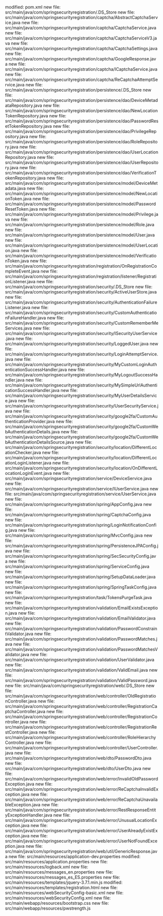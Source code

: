modified:   pom.xml
	new file:   src/main/java/com/springsecurityregistration/.DS_Store
	new file:   src/main/java/com/springsecurityregistration/captcha/AbstractCaptchaService.java
	new file:   src/main/java/com/springsecurityregistration/captcha/CaptchaService.java
	new file:   src/main/java/com/springsecurityregistration/captcha/CaptchaServiceV3.java
	new file:   src/main/java/com/springsecurityregistration/captcha/CaptchaSettings.java
	new file:   src/main/java/com/springsecurityregistration/captcha/GoogleResponse.java
	new file:   src/main/java/com/springsecurityregistration/captcha/ICaptchaService.java
	new file:   src/main/java/com/springsecurityregistration/captcha/ReCaptchaAttemptService.java
	new file:   src/main/java/com/springsecurityregistration/persistence/.DS_Store
	new file:   src/main/java/com/springsecurityregistration/persistence/dao/DeviceMetadataRepository.java
	new file:   src/main/java/com/springsecurityregistration/persistence/dao/NewLocationTokenRepository.java
	new file:   src/main/java/com/springsecurityregistration/persistence/dao/PasswordResetTokenRepository.java
	new file:   src/main/java/com/springsecurityregistration/persistence/dao/PrivilegeRepository.java
	new file:   src/main/java/com/springsecurityregistration/persistence/dao/RoleRepository.java
	new file:   src/main/java/com/springsecurityregistration/persistence/dao/UserLocationRepository.java
	new file:   src/main/java/com/springsecurityregistration/persistence/dao/UserRepository.java
	new file:   src/main/java/com/springsecurityregistration/persistence/dao/VerificationTokenRepository.java
	new file:   src/main/java/com/springsecurityregistration/persistence/model/DeviceMetadata.java
	new file:   src/main/java/com/springsecurityregistration/persistence/model/NewLocationToken.java
	new file:   src/main/java/com/springsecurityregistration/persistence/model/PasswordResetToken.java
	new file:   src/main/java/com/springsecurityregistration/persistence/model/Privilege.java
	new file:   src/main/java/com/springsecurityregistration/persistence/model/Role.java
	new file:   src/main/java/com/springsecurityregistration/persistence/model/User.java
	new file:   src/main/java/com/springsecurityregistration/persistence/model/UserLocation.java
	new file:   src/main/java/com/springsecurityregistration/persistence/model/VerificationToken.java
	new file:   src/main/java/com/springsecurityregistration/registration/OnRegistrationCompleteEvent.java
	new file:   src/main/java/com/springsecurityregistration/registration/listener/RegistrationListener.java
	new file:   src/main/java/com/springsecurityregistration/security/.DS_Store
	new file:   src/main/java/com/springsecurityregistration/security/ActiveUserStore.java
	new file:   src/main/java/com/springsecurityregistration/security/AuthenticationFailureListener.java
	new file:   src/main/java/com/springsecurityregistration/security/CustomAuthenticationFailureHandler.java
	new file:   src/main/java/com/springsecurityregistration/security/CustomRememberMeServices.java
	new file:   src/main/java/com/springsecurityregistration/security/ISecurityUserService.java
	new file:   src/main/java/com/springsecurityregistration/security/LoggedUser.java
	new file:   src/main/java/com/springsecurityregistration/security/LoginAttemptService.java
	new file:   src/main/java/com/springsecurityregistration/security/MyCustomLoginAuthenticationSuccessHandler.java
	new file:   src/main/java/com/springsecurityregistration/security/MyLogoutSuccessHandler.java
	new file:   src/main/java/com/springsecurityregistration/security/MySimpleUrlAuthenticationSuccessHandler.java
	new file:   src/main/java/com/springsecurityregistration/security/MyUserDetailsService.java
	new file:   src/main/java/com/springsecurityregistration/security/UserSecurityService.java
	new file:   src/main/java/com/springsecurityregistration/security/google2fa/CustomAuthenticationProvider.java
	new file:   src/main/java/com/springsecurityregistration/security/google2fa/CustomWebAuthenticationDetails.java
	new file:   src/main/java/com/springsecurityregistration/security/google2fa/CustomWebAuthenticationDetailsSource.java
	new file:   src/main/java/com/springsecurityregistration/security/location/DifferentLocationChecker.java
	new file:   src/main/java/com/springsecurityregistration/security/location/DifferentLocationLoginListener.java
	new file:   src/main/java/com/springsecurityregistration/security/location/OnDifferentLocationLoginEvent.java
	new file:   src/main/java/com/springsecurityregistration/service/DeviceService.java
	new file:   src/main/java/com/springsecurityregistration/service/IUserService.java
	new file:   src/main/java/com/springsecurityregistration/service/UserService.java
	new file:   src/main/java/com/springsecurityregistration/spring/AppConfig.java
	new file:   src/main/java/com/springsecurityregistration/spring/CaptchaConfig.java
	new file:   src/main/java/com/springsecurityregistration/spring/LoginNotificationConfig.java
	new file:   src/main/java/com/springsecurityregistration/spring/MvcConfig.java
	new file:   src/main/java/com/springsecurityregistration/spring/PersistenceJPAConfig.java
	new file:   src/main/java/com/springsecurityregistration/spring/SecSecurityConfig.java
	new file:   src/main/java/com/springsecurityregistration/spring/ServiceConfig.java
	new file:   src/main/java/com/springsecurityregistration/spring/SetupDataLoader.java
	new file:   src/main/java/com/springsecurityregistration/spring/SpringTaskConfig.java
	new file:   src/main/java/com/springsecurityregistration/task/TokensPurgeTask.java
	new file:   src/main/java/com/springsecurityregistration/validation/EmailExistsException.java
	new file:   src/main/java/com/springsecurityregistration/validation/EmailValidator.java
	new file:   src/main/java/com/springsecurityregistration/validation/PasswordConstraintValidator.java
	new file:   src/main/java/com/springsecurityregistration/validation/PasswordMatches.java
	new file:   src/main/java/com/springsecurityregistration/validation/PasswordMatchesValidator.java
	new file:   src/main/java/com/springsecurityregistration/validation/UserValidator.java
	new file:   src/main/java/com/springsecurityregistration/validation/ValidEmail.java
	new file:   src/main/java/com/springsecurityregistration/validation/ValidPassword.java
	new file:   src/main/java/com/springsecurityregistration/web/.DS_Store
	new file:   src/main/java/com/springsecurityregistration/web/controller/OldRegistrationController.java
	new file:   src/main/java/com/springsecurityregistration/web/controller/RegistrationCaptchaController.java
	new file:   src/main/java/com/springsecurityregistration/web/controller/RegistrationController.java
	new file:   src/main/java/com/springsecurityregistration/web/controller/RegistrationRestController.java
	new file:   src/main/java/com/springsecurityregistration/web/controller/RoleHierarchyController.java
	new file:   src/main/java/com/springsecurityregistration/web/controller/UserController.java
	new file:   src/main/java/com/springsecurityregistration/web/dto/PasswordDto.java
	new file:   src/main/java/com/springsecurityregistration/web/dto/UserDto.java
	new file:   src/main/java/com/springsecurityregistration/web/error/InvalidOldPasswordException.java
	new file:   src/main/java/com/springsecurityregistration/web/error/ReCaptchaInvalidException.java
	new file:   src/main/java/com/springsecurityregistration/web/error/ReCaptchaUnavailableException.java
	new file:   src/main/java/com/springsecurityregistration/web/error/RestResponseEntityExceptionHandler.java
	new file:   src/main/java/com/springsecurityregistration/web/error/UnusualLocationException.java
	new file:   src/main/java/com/springsecurityregistration/web/error/UserAlreadyExistException.java
	new file:   src/main/java/com/springsecurityregistration/web/error/UserNotFoundException.java
	new file:   src/main/java/com/springsecurityregistration/web/util/GenericResponse.java
	new file:   src/main/resources/application-dev.properties
	modified:   src/main/resources/application.properties
	new file:   src/main/resources/logback.xml
	new file:   src/main/resources/messages_en.properties
	new file:   src/main/resources/messages_es_ES.properties
	new file:   src/main/resources/templates/jquery-3.7.1.min.js
	modified:   src/main/resources/templates/registration.html
	new file:   src/main/resources/webSecurityConfig-basic.xml
	new file:   src/main/resources/webSecurityConfig.xml
	new file:   src/main/webapp/resources/bootstrap.css
	new file:   src/main/webapp/resources/pwstrength.js
